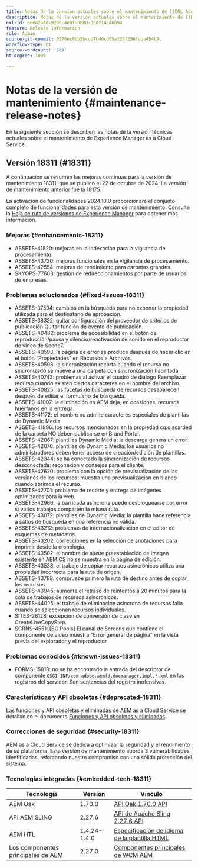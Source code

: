 ```yaml
---
title: Notas de la versión actuales sobre el mantenimiento de [!DNL Adobe Experience Manager] as a Cloud Service.
description: Notas de la versión actuales sobre el mantenimiento de [!DNL Adobe Experience Manager] as a Cloud Service.
exl-id: eee42b4d-9206-4ebf-b88d-d8df14c46094
feature: Release Information
role: Admin
source-git-commit: 9278ec9bb5bccd7b40cd65a120f296faba454b9c
workflow-type: ht
source-wordcount: '569'
ht-degree: 100%

---
```



# Notas de la versión de mantenimiento {#maintenance-release-notes}

En la siguiente sección se describen las notas de la versión técnicas actuales sobre el mantenimiento de Experience Manager as a Cloud Service.

## Versión 18311 {#18311}

A continuación se resumen las mejoras continuas para la versión de mantenimiento 18311, que se publicó el 22 de octubre de 2024. La versión de mantenimiento anterior fue la 18175.

La activación de funcionalidades 2024.10.0 proporcionará el conjunto completo de funcionalidades para esta versión de mantenimiento. Consulte la [Hoja de ruta de versiones de Experience Manager](https://experienceleague.adobe.com/es/docs/experience-manager-release-information/aem-release-updates/update-releases-roadmap) para obtener más información.

### Mejoras {#enhancements-18311}

* ASSETS-41820: mejoras en la indexación para la vigilancia de procesamiento.
* ASSETS-43720: mejoras funcionales en la vigilancia de procesamiento.
* ASSETS-42554: mejoras de rendimiento para carpetas grandes.
* SKYOPS-77603: gestión de redireccionamientos por parte de usuarios de empresas.

### Problemas solucionados {#fixed-issues-18311}

* ASSETS-37534: cambios en la búsqueda para no exponer la propiedad utilizada para el destinatario de aprobación.
* ASSETS-38322: quitar configuración del proveedor de criterios de publicación Quitar función de evento de publicación.
* ASSETS-40482: problema de accesibilidad en el botón de reproducción/pausa y silencio/reactivación de sonido en el reproductor de vídeo de Scene7.
* ASSETS-40593: la página de error se produce después de hacer clic en el botón “Propiedades” en Recursos > Archivos.
* ASSETS-40598: la sincronización recorta cuando el recurso no sincronizado se mueve a una carpeta con sincronización habilitada.
* ASSETS-40743: problemas al activar el cuadro de diálogo Reemplazar recurso cuando existen ciertos caracteres en el nombre del archivo.
* ASSETS-40825: las facetas de búsqueda de recursos desaparecen después de editar el formulario de búsqueda.
* ASSETS-41007: la eliminación en AEM deja, en ocasiones, recursos huérfanos en la entrega.
* ASSETS-41172: el nombre no admite caracteres especiales de plantillas de Dynamic Media.
* ASSETS-41896: los recursos mencionados en la propiedad cq:discarded de la carpeta NO deben publicarse en Brand Portal.
* ASSETS-42067: plantillas Dynamic Media: la descarga genera un error.
* ASSETS-42070: plantillas de Dynamic Media: los usuarios no administradores deben tener acceso de creación/edición de plantillas.
* ASSETS-42344: se ha conectado la sincronización de recursos desconectada: reconexión y consejos para el cliente.
* ASSETS-42620: problema con la opción de previsualización de las versiones de los recursos: muestra una previsualización en blanco cuando abrimos el recurso.
* ASSETS-42701: problema de recorte y entrega de imágenes optimizadas para la web.
* ASSETS-42966: la barricada asíncrona puede desbloquearse por error si varios trabajos comparten la misma ruta.
* ASSETS-43072: plantillas de Dynamic Media: la plantilla hace referencia a saltos de búsqueda en una referencia no válida.
* ASSETS-43212: problemas de internacionalización en el editor de esquemas de metadatos.
* ASSETS-43202: correcciones en la selección de anotaciones para imprimir desde la cronología.
* ASSETS-43502: el nombre de ajuste preestablecido de imagen existente en AEM CS no se muestra en la página de edición.
* ASSETS-43538: el trabajo de copiar recursos asincrónicos utiliza una propiedad incorrecta para la ruta de origen.
* ASSETS-43798: compruebe primero la ruta de destino antes de copiar los recursos.
* ASSETS-43945: aumenta el retraso de reintentos a 20 minutos para la cola de trabajos de recursos asincrónicos.
* ASSETS-44025: el trabajo de eliminación asíncrona de recursos falla cuando se seleccionan recursos individuales.
* SITES-26128: excepción de conversión de clase en CreateLiveCopyStep.
* SCRNS-4551: [SG Pools] El canal de Screens que contiene el componente de vídeo muestra “Error general de página” en la vista previa del explorador y el reproductor

### Problemas conocidos {#known-issues-18311}

* FORMS-15818: no se ha encontrado la entrada del descriptor de componente `OSGI-INF/com.adobe.aemfd.docmanager.impl.*.xml` en los registros del servidor. Son sentencias del registro inofensivas.

### Características y API obsoletas {#deprecated-18311}

Las funciones y API obsoletas y eliminadas de AEM as a Cloud Service se detallan en el documento [Funciones y API obsoletas y eliminadas](/help/release-notes/deprecated-removed-features.md).

### Correcciones de seguridad {#security-18311}

AEM as a Cloud Service se dedica a optimizar la seguridad y el rendimiento de su plataforma. Esta versión de mantenimiento aborda 3 vulnerabilidades identificadas, reforzando nuestro compromiso con una sólida protección del sistema.

### Tecnologías integradas {#embedded-tech-18311}

| Tecnología | Versión | Vínculo |
|---|---|---|
| AEM Oak | 1.70.0 | [API Oak 1.70.0 API](https://www.javadoc.io/doc/org.apache.jackrabbit/oak-api/1.70.0/index.html) |
| API AEM SLING | 2.27.6 | [API de Apache Sling 2.27.6 API](https://www.javadoc.io/doc/org.apache.sling/org.apache.sling.api/latest/index.html) |
| AEM HTL | 1.4.24-1.4.0 | [Especificación de idioma de la plantilla HTML](https://github.com/adobe/htl-spec) |
| Los componentes principales de AEM | 2.27.0 | [Componentes principales de WCM AEM](https://github.com/adobe/aem-core-wcm-components) |
